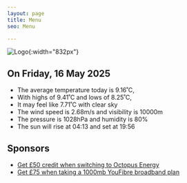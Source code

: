```yaml
---
layout: page
title: Menu
seo: Menu

---
```


![Logo](/images/logo.jpg){:width="832px"}

<!-- weather_marker starts -->
## On Friday, 16 May 2025

- The average temperature today is 9.16˚C,
- With highs of 9.41˚C and lows of 8.25˚C,
- It may feel like 7.71˚C with clear sky
- The wind speed is 2.68m/s and visibility is 10000m
- The pressure is 1028hPa and humidity is 80%
- The sun will rise at 04:13 and set at 19:56

<!-- weather_marker ends -->

## Sponsors

- [Get £50 credit when switching to Octopus Energy](https://bit.ly/3oD1nnS)
- [Get £75 when taking a 1000mb YouFibre broadband plan](https://aklam.io/91zWhU?)

